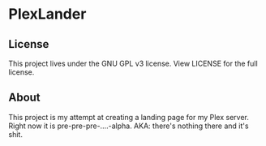 # PlexLander

## License

This project lives under the GNU GPL v3 license. View LICENSE for the full license.

## About

This project is my attempt at creating a landing page for my Plex server. Right now it is pre-pre-pre-....-alpha. AKA: there's nothing there and it's shit.
